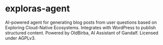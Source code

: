 # exploras-agent
AI-powered agent for generating blog posts from user questions based on Exploring Cloud-Native Ecosystems. Integrates with WordPress to publish structured content. Powered by OldBirba, AI Assistant of Gandalf. Licensed under AGPLv3.
